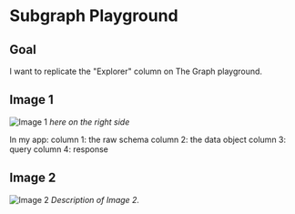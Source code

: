 # Subgraph Playground

## Goal

I want to replicate the "Explorer" column on The Graph playground.

## Image 1

![Image 1](https://lostconversation/subgraph-playground/img_aave.png)
_here on the right side_

In my app:
column 1: the raw schema
column 2: the data object
column 3: query
column 4: response

## Image 2

![Image 2](https://lostconversation/subgraph-playground/img_local.png)
_Description of Image 2._
